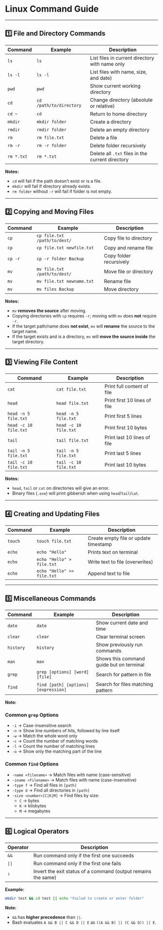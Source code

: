 # **Linux Command Guide**

---

## **1️⃣ File and Directory Commands**

| Command | Example | Description |
|---------|---------|-------------|
| `ls` | `ls` | List files in current directory with name only |
| `ls -l` | `ls -l` | List files with name, size, and date) |
| `pwd` | `pwd` | Show current working directory |
| `cd` | `cd /path/to/directory` | Change directory (absolute or relative) |
| `cd ~` | `cd` | Return to home directory |
| `mkdir` | `mkdir folder` | Create a directory |
| `rmdir` | `rmdir folder` | Delete an empty directory |
| `rm` | `rm file.txt` | Delete a file |
| `rm -r` | `rm -r folder` | Delete folder recursively |
| `rm *.txt` | `rm *.txt` | Delete all `.txt` files in the current directory |

**Notes:**
- `cd` will fail if the path doesn’t exist or is a file.
- `mkdir` will fail if directory already exists.
- `rm folder` without `-r` will fail if folder is not empty.

---

## **2️⃣ Copying and Moving Files**

| Command | Example | Description |
|---------|---------|-------------|
| `cp` | `cp file.txt /path/to/dest/` | Copy file to directory |
| `cp` | `cp file.txt newfile.txt` | Copy and rename file |
| `cp -r` | `cp -r folder Backup` | Copy folder recursively |
| `mv` | `mv file.txt /path/to/dest/` | Move file or directory |
| `mv` | `mv file.txt newname.txt` | Rename file |
| `mv` | `mv files Backup` | Move directory  |

**Notes:**
- `mv` **removes the source** after moving.  
- Copying directories with `cp` requires `-r`; moving with `mv` does **not** require `-r`.  
- If the target path/name does **not exist**, `mv` will **rename** the source to the target name.  
- If the target exists and is a directory, `mv` will **move the source inside** the target directory.

---

## **3️⃣ Viewing File Content**

| Command | Example | Description |
|---------|---------|-------------|
| `cat` | `cat file.txt` | Print full content of file |
| `head` | `head file.txt` | Print first 10 lines of file |
| `head -n 5 file.txt` | `head -n 5 file.txt` | Print first 5 lines |
| `head -c 10 file.txt` | `head -c 10 file.txt` | Print first 10 bytes |
| `tail` | `tail file.txt` | Print last 10 lines of file |
| `tail -n 5 file.txt` | `tail -n 5 file.txt` | Print last 5 lines |
| `tail -c 10 file.txt` | `tail -c 10 file.txt` | Print last 10 bytes |

**Notes:**
- `head`, `tail` or `cat` on directories will give an error.
- Binary files (`.exe`) will print gibberish when using `head`/`tail`/`cat`.

---

## **4️⃣ Creating and Updating Files**

| Command | Example | Description |
|---------|---------|-------------|
| `touch` | `touch file.txt` | Create empty file or update timestamp |
| `echo` | `echo "Hello"` | Prints text on terminal |
| `echo` | `echo "Hello" > file.txt` | Write text to file (overwrites) |
| `echo` | `echo "Hello" >> file.txt` | Append text to file |

---

## **5️⃣ Miscellaneous Commands**

| Command | Example | Description |
|---------|---------|-------------|
| `date` | `date` | Show current date and time |
| `clear` | `clear` | Clear terminal screen |
| `history` | `history` | Show previously run commands |
| `man` | `man` | Shows this command guide but on terminal |
| `grep` | `grep [options] [word] [file]` | Search for pattern in file |
| `find` | `find [path] [options] [expression]` | Search for files matching pattern |

**Note:**
### **Common `grep` Options**
  - `-i` → Case-insensitive search
  - `-n` → Show line numbers of hits, followed by line itself
  - `-w` → Match the whole word only
  - `-c` → Count the number of matching words
  - `-l` → Count the number of matching lines
  - `-o` → Show only the matching part of the line

### **Common `find` Options**
  - `-name <filename>` → Match files with name (case-sensitive)
  - `-iname <filename>` → Match files with name (case-insensitive)
  - `-type f` → Find all files in `[path]`
  - `-type d` → Find all directories in `[path]`
  - `-size <number>[C|K|M]` → Find files by size:
      - `C` → bytes
      - `K` → kilobytes
      - `M` → megabytes

---

## **6️⃣ Logical Operators**

| Operator | Description |
|----------|-------------|
| `&&` | Run command only if the first one succeeds |
| `\|\|` | Run command only if the first one fails |
| `!` | Invert the exit status of a command (output remains the same) |

**Example:**
```bash
mkdir test && cd test || echo "Failed to create or enter folder"
```

**Note:**
- `&&` has **higher precedence** than `||`.
- Bash evaluates `A && B || C && D || E` as `((A && B) || (C && D)) || E`.


